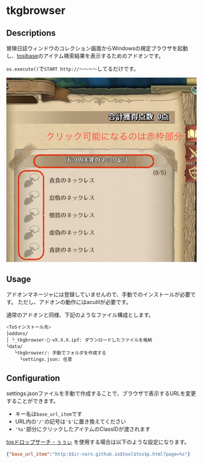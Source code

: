 # tkgbrowser

## Descriptions

冒険日誌ウィンドウのコレクション画面からWindowsの規定ブラウザを起動し、[tosjbase](https://tos-jp.neet.tv/)のアイテム検索結果を表示するためのアドオンです。

`os.execute()`で`START http://〜〜〜〜`してるだけです。

![tkgbroserimage](./tkgbrowser_image.png "イメージ")

## Usage

アドオンマネージャには登録していませんので、手動でのインストールが必要です。
ただし、アドオンの動作にはacutilが必要です。

通常のアドオンと同様、下記のようなファイル構成とします。

```bash
<ToSインストール先>
├addons/
│ └_tkgbrowser-🦎-vX.X.X.ipf: ダウンロードしたファイルを格納
└data/
   └tkgbrowser/: 手動でフォルダを作成する
     └settings.json: 任意
```

## Configuration

settings.jsonファイルを手動で作成することで、ブラウザで表示するURLを変更することができます。

* キー名は`base_url_item`です
* URL内の`'/'`の記号は`'$'`に置き換えてください
* `'%s'`部分にクリックしたアイテムのClassIDが渡されます

[tosドロップサーチ \- ぅぅぃ](http://ir-norn.github.io/tool/tos/p.html) を使用する場合は以下のような設定になります。
```json
{"base_url_item":"http:$$ir-norn.github.io$tool$tos$p.html?page=%s"}
```
